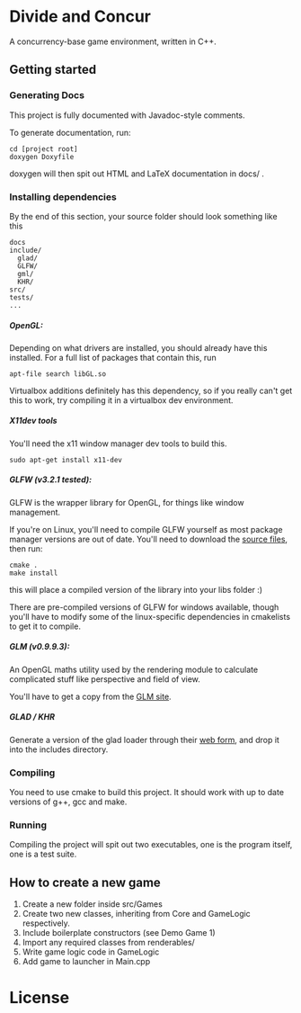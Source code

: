# Divide and Concur
A concurrency-base game environment, written in C++.

## Getting started

### Generating Docs

This project is fully documented with Javadoc-style comments.

To generate documentation, run:

```
cd [project root]
doxygen Doxyfile
```
doxygen will then spit out HTML and LaTeX documentation in docs/ .

### Installing dependencies

By the end of this section, your source folder should look something like this


```
docs
include/
  glad/
  GLFW/
  gml/
  KHR/
src/
tests/
...
```
##### OpenGL:

Depending on what drivers are installed, you should already have this installed.
For a full list of packages that contain this, run

```
apt-file search libGL.so
```

Virtualbox additions definitely has this dependency, so if you really can't get this to work, try compiling it in a virtualbox dev environment.


##### X11dev tools

You'll need the x11 window manager dev tools to build this.

```
sudo apt-get install x11-dev
```


##### GLFW (v3.2.1 tested):

GLFW is the wrapper library for OpenGL, for things like window management.

If you're on Linux, you'll need to compile GLFW yourself as most package manager versions are out of date.
You'll need to download the [source files](https://www.glfw.org/download.html), then run:

```
cmake .
make install
```

this will place a compiled version of the library into your libs folder :)

There are pre-compiled versions of GLFW for windows available, though you'll have to modify some of the linux-specific dependencies in cmakelists to get it to compile.

##### GLM (v0.9.9.3):

An OpenGL maths utility used by the rendering module to calculate complicated stuff like perspective and field of view.

You'll have to get a copy from the [GLM site](https://glm.g-truc.net/0.9.9/index.html).



##### GLAD / KHR

Generate a version of the glad loader through their [web form](https://glad.dav1d.de/), and drop it into the includes directory.

### Compiling

You need to use cmake to build this project.
It should work with up to date versions of g++, gcc and make.


### Running

Compiling the project will spit out two executables, one is the program itself, one is a test suite.

## How to create a new game

1. Create a new folder inside src/Games
2. Create two new classes, inheriting from Core and GameLogic respectively.
3. Include boilerplate constructors (see Demo Game 1)
4. Import any required classes from renderables/
5. Write game logic code in GameLogic
6. Add game to launcher in Main.cpp

# License
